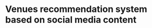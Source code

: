 Venues recommendation system based on social media content
==========================================================
